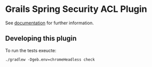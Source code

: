 Grails Spring Security ACL Plugin
==================================


See [documentation](https://grails-plugins.github.io/grails-spring-security-acl/) for further information.

## Developing this plugin

To run the tests exeucte: 

`./gradlew -Dgeb.env=chromeHeadless check`